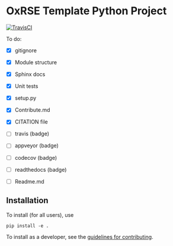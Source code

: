 # OxRSE Template Python Project

[![TravisCI](https://travis-ci.org/OxfordRSE/template-project-python.svg?branch=master)](https://travis-ci.org/OxfordRSE/template-project-python/)



To do:
- [x] gitignore
- [x] Module structure
- [x] Sphinx docs
- [x] Unit tests
- [x] setup.py
- [x] Contribute.md
- [x] CITATION file
- [ ] travis (badge)
- [ ] appveyor (badge)
- [ ] codecov (badge)
- [ ] readthedocs (badge)
- [ ] Readme.md


## Installation

To install (for all users), use

```
pip install -e .
```

To install as a developer, see the [guidelines for contributing](CONTRIBUTE.md).

